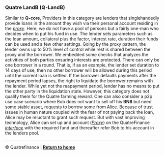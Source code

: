 
### Quatre LandB (Q-LandB)

Similar to **Q-core**, Providers in this category are lenders that singlehandedly provide loans in the amount they wish via their personal account residing in the _[proxy]()_. Here, we do not have a pool of persons but a fairly one-man who decides when to put his fund in use. The lender sets parameters such as the loan amount, collateral plus the factor, interest rate, duration their funds can be used and a few other settings. Going by the proxy pattern, the lender owns up to 50% level of control while rest is shared between the proxy and the borrower. We embedded some checks that analyzes the activities of both parties ensuring interests are protected. There can only be one borrower in a round. That is, if as an example, the lender set duration to 14 days of use, then no other borrower will be allowed during this period until the current loan is settled. If the borrower defaults payments after the repayment period lapses, the right to liquidate the borrower remains with the lender. While yet not the reapayment period, lender has no means to put the other party in the liquidation state. However, this category does not qualify them for the Quatre farming reward.
One can also consider a p2p use case scenario where Bob does not want to sell off his **BNB** but need some stable asset, requests to borrow some from Alice. Because of trust issues in human nature coupled with the fear of not paying back the loan, Alice may be reluctant to grant such request. But with vast improving technology, Alice can set up and account (_[Proxy]()_) on the QuatreFinance _[interface]()_ with the required fund and thereafter refer Bob to his account in the lenders pool.

---------------------------------
:copyright: Quatrefinance | **[Return to home](https://github.com/Quatre-Finance/Q-paper#concept-overview)**